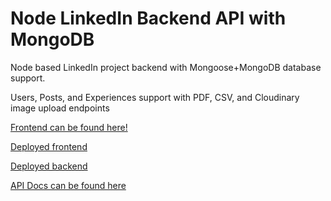 # Node LinkedIn Backend API with MongoDB

Node based LinkedIn project backend with Mongoose+MongoDB database support.

Users, Posts, and Experiences support with PDF, CSV, and Cloudinary image upload endpoints

[Frontend can be found here!](https://github.com/milesbb/React-LinkedIn-Recreation)

[Deployed frontend](https://react-linkedin.vercel.app/)

[Deployed backend](https://graceful-overalls-jay.cyclic.app)

[API Docs can be found here](https://documenter.getpostman.com/view/23029748/2s8YKAn3uB)
